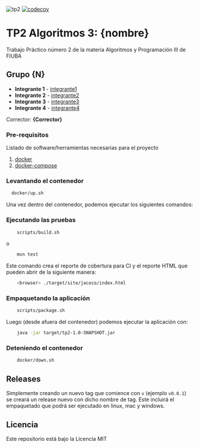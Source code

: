 ![tp2](https://github.com/fiuba/algo3_proyecto_base_tp2/actions/workflows/build.yml/badge.svg) [![codecov](https://codecov.io/gh/fiuba/algo3_proyecto_base_tp2/branch/master/graph/badge.svg)](https://codecov.io/gh/fiuba/algo3_proyecto_base_tp2)


# TP2 Algoritmos 3: {nombre}

Trabajo Práctico número 2 de la materia Algoritmos y Programación III de FIUBA

## Grupo {N}

* **Integrante 1** - [integrante1](https://github.com/integrante1)
* **Integrante 2** - [integrante2](https://github.com/integrante2)
* **Integrante 3** - [integrante3](https://github.com/integrante3)
* **Integrante 4** - [integrante4](https://github.com/integrante4)

Corrector: **{Corrector}**

### Pre-requisitos

Listado de software/herramientas necesarias para el proyecto

1. [docker](https://docs.docker.com/get-docker/)
1. [docker-compose](https://docs.docker.com/compose/install/)

### Levantando el contenedor

```bash
  docker/up.sh
```

Una vez dentro del contenedor, podemos ejecutar los siguientes comandos:

### Ejecutando las pruebas

```bash
    scripts/build.sh
```

o

```bash
    mvn test
```

Este comando crea el reporte de cobertura para CI y el reporte HTML que pueden abrir de la siguiente manera:

```bash
    <browser> ./target/site/jacoco/index.html
```

### Empaquetando la aplicación

```bash
    scripts/package.sh
```

Luego (desde afuera del contenedor) podemos ejecutar la aplicación con:

```bash
    java -jar target/tp2-1.0-SNAPSHOT.jar
```

### Deteniendo el contenedor

```bash
    docker/down.sh
```

## Releases

Simplemente creando un nuevo tag que comience con `v` (ejemplo `v0.0.1`) se creará un release nuevo con dicho nombre de tag. Este incluirá el empaquetado que podrá ser ejecutado en linux, mac y windows.

## Licencia

Este repositorio está bajo la Licencia MIT


